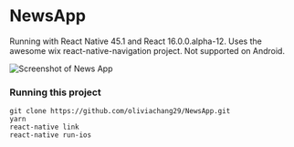 # NewsApp
Running with React Native 45.1 and React 16.0.0.alpha-12. Uses the awesome wix react-native-navigation project. Not supported on Android.

![Screenshot of News App](http://i.imgur.com/joGnGLV.png "Screenshot")

### Running this project
```
git clone https://github.com/oliviachang29/NewsApp.git
yarn
react-native link
react-native run-ios
```
